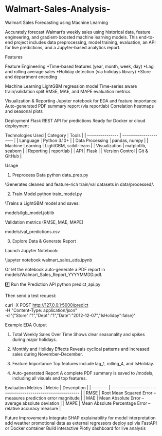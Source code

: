 # Walmart-Sales-Analysis-
Walmart Sales Forecasting using Machine Learning

Accurately forecast Walmart’s weekly sales using historical data, feature engineering, and gradient-boosted machine learning models.
This end-to-end project includes data preprocessing, model training, evaluation, an API for live predictions, and a Jupyter-based analytics report.

Features

Feature Engineering
  *Time-based features (year, month, week, day)
  *Lag and rolling average sales
  *Holiday detection (via holidays library)
  *Store and department encoding

Machine Learning
  LightGBM regression model
  Time-series aware train/validation split
  RMSE, MAE, and MAPE evaluation metrics

Visualization & Reporting
  Jupyter notebook for EDA and feature importance
  Auto-generated PDF summary report (via reportlab)
  Correlation heatmaps and seasonal plots

Deployment
  Flask REST API for predictions
  Ready for Docker or cloud deployment

Technologies Used
| Category         | Tools                  |
| ---------------- | ---------------------- |
| Language         | Python 3.10+           |
| Data Processing  | pandas, numpy          |
| Machine Learning | LightGBM, scikit-learn |
| Visualization    | matplotlib, seaborn    |
| Reporting        | reportlab              |
| API              | Flask                  |
| Version Control  | Git & GitHub           |

Usage
1. Preprocess Data
python data_prep.py


\\Generates cleaned and feature-rich train/val datasets in data/processed/.

2. Train Model
python train_model.py


\\Trains a LightGBM model and saves:

  models/lgb_model.joblib

  Validation metrics (RMSE, MAE, MAPE)

  models/val_predictions.csv

3. Explore Data & Generate Report

Launch Jupyter Notebook:

\\jupyter notebook walmart_sales_eda.ipynb


Or let the notebook auto-generate a PDF report in models/Walmart_Sales_Report_YYYYMMDD.pdf.

4️⃣ Run the Prediction API
python predict_api.py


Then send a test request:

curl -X POST http://127.0.0.1:5000/predict \
     -H "Content-Type: application/json" \
     -d '{"Store":"1","Dept":"1","Date":"2012-12-07","IsHoliday":false}'


Example EDA Output

1. Total Weekly Sales Over Time
Shows clear seasonality and spikes during major holidays.

2. Monthly and Holiday Effects
Reveals cyclical patterns and increased sales during November–December.

3. Feature Importance
Top features include lag_1, rolling_4, and IsHoliday.

4. Auto-generated Report
A complete PDF summary is saved to /models, including all visuals and top features.

Evaluation Metrics 
| Metric   | Description                                                   |
| -------- | ------------------------------------------------------------- |
| RMSE | Root Mean Squared Error – measures prediction error magnitude |
| MAE  | Mean Absolute Error – average absolute deviation              |
| MAPE | Mean Absolute Percentage Error – relative accuracy measure    |

Future Improvements 
Integrate SHAP explainability for model interpretation 
add weather promotional data as external regressors 
deploy api via FastAPI or Docker container 
Build interactive Plotly dashboard for live analysis


